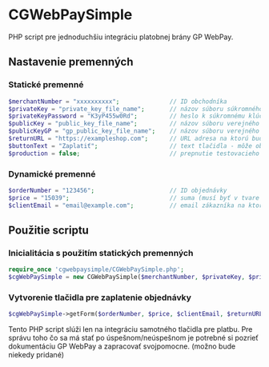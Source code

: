 # CGWebPaySimple
PHP script pre jednoduchšiu integráciu platobnej brány GP WebPay.

## Nastavenie premenných
### Statické premenné
```php
$merchantNumber = "xxxxxxxxxx";              // ID obchodníka
$privateKey = "private_key_file_name";       // názov súboru súkromného klúču (klúč treba vložiť do zložky /cgwebpaysimple/key/)
$privateKeyPassword = "K3yP455w0Rd";         // heslo k súkromnému klúču
$publicKey = "public_key_file_name";         // názov súboru verejného klúču (klúč treba vložiť do zložky /cgwebpaysimple/key/)
$publicKeyGP = "gp_public_key_file_name";    // názov súboru verejného klúču portálu GP WebPay (klúč treba vložiť do zložky /cgwebpaysimple/key/)
$returnURL = "https://exampleshop.com";      // URL adresa na ktorú bude zákazník presmerovaný po odoslaní platby
$buttonText = "Zaplatiť";                    // text tlačidla - môže obsahovať aj HTML tagy (napr. fontawesome ikonky atď.)
$production = false;                         // prepnutie testovacieho a produkčného módu (false = testovanie, true = produkcia)
```

### Dynamické premenné
```php
$orderNumber = "123456";                     // ID objednávky
$price = "15039";                            // suma (musí byť v tvare bez desatinných čísel, suma 15039 reprezentuje 150,39€)
$clientEmail = "email@example.com";          // email zákazníka na ktorý príde potvrdenie o platbe
```

## Použitie scriptu
### Inicialitácia s použitím statických premenných
```php
require_once 'cgwebpaysimple/CGWebPaySimple.php';
$cgWebPaySimple = new CGWebPaySimple($merchantNumber, $privateKey, $privateKeyPassword, $publicKey, $publicKeyGP, $production);
```

### Vytvorenie tlačidla pre zaplatenie objednávky
```php
$cgWebPaySimple->getForm($orderNumber, $price, $clientEmail, $returnURL, $buttonText);
```

Tento PHP script slúži len na integráciu samotného tlačidla pre platbu. Pre správu toho čo sa má stať po úspešnom/neúspešnom je potrebné si pozrieť dokumentáciu GP WebPay a zapracovať svojpomocne. (možno bude niekedy pridané)
